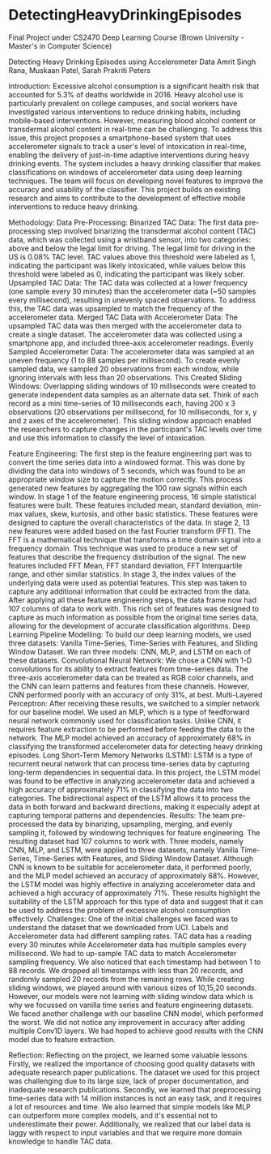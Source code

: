 # DetectingHeavyDrinkingEpisodes
Final Project under CS2470 Deep Learning Course (Brown University - Master's in Computer Science)

Detecting Heavy Drinking Episodes using Accelerometer Data
Amrit Singh Rana, Muskaan Patel, Sarah Prakriti Peters

Introduction:
Excessive alcohol consumption is a significant health risk that accounted for 5.3% of deaths worldwide in 2016. Heavy alcohol use is particularly prevalent on college campuses, and social workers have investigated various interventions to reduce drinking habits, including mobile-based interventions. However, measuring blood alcohol content or transdermal alcohol content in real-time can be challenging. To address this issue, this project proposes a smartphone-based system that uses accelerometer signals to track a user's level of intoxication in real-time, enabling the delivery of just-in-time adaptive interventions during heavy drinking events. The system includes a heavy drinking classifier that makes classifications on windows of accelerometer data using deep learning techniques. The team will focus on developing novel features to improve the accuracy and usability of the classifier. This project builds on existing research and aims to contribute to the development of effective mobile interventions to reduce heavy drinking.

Methodology:
Data Pre-Processing: 
Binarized TAC Data: The first data pre-processing step involved binarizing the transdermal alcohol content (TAC) data, which was collected using a wristband sensor, into two categories: above and below the legal limit for driving. The legal limit for driving in the US is 0.08% TAC level. TAC values above this threshold were labeled as 1, indicating the participant was likely intoxicated, while values below this threshold were labeled as 0, indicating the participant was likely sober.
Upsampled TAC Data: The TAC data was collected at a lower frequency (one sample every 30 minutes) than the accelerometer data (~50 samples every millisecond), resulting in unevenly spaced observations. To address this, the TAC data was upsampled to match the frequency of the accelerometer data. 
Merged TAC Data with Accelerometer Data: The upsampled TAC data was then merged with the accelerometer data to create a single dataset. The accelerometer data was collected using a smartphone app, and included three-axis accelerometer readings.
Evenly Sampled Accelerometer Data: The accelerometer data was sampled at an uneven frequency (1 to 88 samples per millisecond). To create evenly sampled data, we sampled 20 observations from each window, while ignoring intervals with less than 20 observations. This 
Created Sliding Windows: Overlapping sliding windows of 10 milliseconds were created to generate independent data samples as an alternate data set. Think of each record as a mini time-series of 10 milliseconds each, having 200 x 3 observations (20 observations per millisecond, for 10 milliseconds, for x, y and z axes of the accelerometer). This sliding window approach enabled the researchers to capture changes in the participant's TAC levels over time and use this information to classify the level of intoxication.


Feature Engineering:
The first step in the feature engineering part was to convert the time series data into a windowed format. This was done by dividing the data into windows of 5 seconds, which was found to be an appropriate window size to capture the motion correctly. This process generated new features by aggregating the 100 raw signals within each window.
In stage 1 of the feature engineering process, 16 simple statistical features were built. These features included mean, standard deviation, min-max values, skew, kurtosis, and other basic statistics. These features were designed to capture the overall characteristics of the data.
In stage 2, 13 new features were added based on the fast Fourier transform (FFT). The FFT is a mathematical technique that transforms a time domain signal into a frequency domain. This technique was used to produce a new set of features that describe the frequency distribution of the signal. The new features included FFT Mean, FFT standard deviation, FFT Interquartile range, and other similar statistics.
In stage 3, the index values of the underlying data were used as potential features. This step was taken to capture any additional information that could be extracted from the data.
After applying all these feature engineering steps, the data frame now had 107 columns of data to work with. This rich set of features was designed to capture as much information as possible from the original time series data, allowing for the development of accurate classification algorithms.
Deep Learning Pipeline Modelling:
To build our deep learning models, we used three datasets: Vanilla Time-Series, Time-Series with Features, and Sliding Window Dataset. We ran three models: CNN, MLP, and LSTM on each of these datasets. 
Convolutional Neural Network: We chose a CNN with 1-D convolutions for its ability to extract features from time-series data. The three-axis accelerometer data can be treated as RGB color channels, and the CNN can learn patterns and features from these channels.  However, CNN performed poorly with an accuracy of only 31%, at best. 
Multi-Layered Perceptron: After receiving these results, we switched to a simpler network for our baseline model. We used an MLP, which is a type of feedforward neural network commonly used for classification tasks. Unlike CNN, it requires feature extraction to be performed before feeding the data to the network. The MLP model achieved an accuracy of approximately 68% in classifying the transformed accelerometer data for detecting heavy drinking episodes.
Long Short-Term Memory Networks (LSTM): LSTM is a type of recurrent neural network that can process time-series data by capturing long-term dependencies in sequential data. In this project, the LSTM model was found to be effective in analyzing accelerometer data and achieved a high accuracy of approximately 71% in classifying the data into two categories. The bidirectional aspect of the LSTM allows it to process the data in both forward and backward directions, making it especially adept at capturing temporal patterns and dependencies.
Results: The team pre-processed the data by binarizing, upsampling, merging, and evenly sampling it, followed by windowing techniques for feature engineering. The resulting dataset had 107 columns to work with. Three models, namely CNN, MLP, and LSTM, were applied to three datasets, namely Vanilla Time-Series, Time-Series with Features, and Sliding Window Dataset. Although CNN is known to be suitable for accelerometer data, it performed poorly, and the MLP model achieved an accuracy of approximately 68%. However, the LSTM model was highly effective in analyzing accelerometer data and achieved a high accuracy of approximately 71%. These results highlight the suitability of the LSTM approach for this type of data and suggest that it can be used to address the problem of excessive alcohol consumption effectively.
Challenges: One of the initial challenges we faced was to understand the dataset that we downloaded from UCI. Labels and Accelerometer data had different sampling rates. TAC data has a reading every 30 minutes while Accelerometer data has multiple samples every millisecond. We had to up-sample TAC data to match Accelerometer sampling frequency. We also noticed that each timestamp had between 1 to 88 records. We dropped all timestamps with less than 20 records, and randomly sampled 20 records from the remaining rows. While creating sliding windows, we played around with various sizes of 10,15,20 seconds. However, our models were not learning with sliding window data which is why we focussed on vanilla time series and feature engineering datasets. We faced another challenge with our baseline CNN model, which performed the worst. We did not notice any improvement in accuracy after adding multiple Conv1D layers. We had hoped to achieve good results with the CNN model due to feature extraction. 


Reflection: Reflecting on the project, we learned some valuable lessons. Firstly, we realized the importance of choosing good quality datasets with adequate research paper publications. The dataset we used for this project was challenging due to its large size, lack of proper documentation, and inadequate research publications. Secondly, we learned that preprocessing time-series data with 14 million instances is not an easy task, and it requires a lot of resources and time. We also learned that simple models like MLP can outperform more complex models, and it's essential not to underestimate their power. Additionally, we realized that our label data is laggy with respect to input variables and that we require more domain knowledge to handle TAC data.
